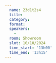 ```yaml
---
  name: 23d1t2s4
  title: 
  category: 
  format: 
  speakers: 
    - 
  room: Showroom
  slot: 10/10/2024
  time_start: '13h00'
  time_end: '13h15'
---
```

